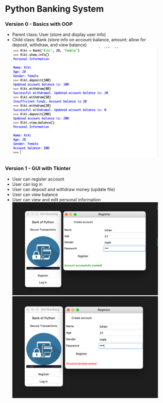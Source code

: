 # Python Banking System

### Version 0 - Basics with OOP
- Parent class: User (store and display user info)
- Child class: Bank (store info on account balance, amount; allow for deposit, withdraw, and view balance)
![v0](v0.png)

### Version 1 - GUI with Tkinter
- User can register account
- User can log in
- User can deposit and withdraw money (update file)
- User can view balance
- User can view and edit personal information
![Successfully create account](demo_v1/create_acc.png)
![Try to create an account when it already existed](demo_v1/acc_existed.png)
